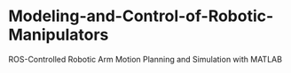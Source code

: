 # Modeling-and-Control-of-Robotic-Manipulators
ROS-Controlled Robotic Arm Motion Planning and Simulation with MATLAB
